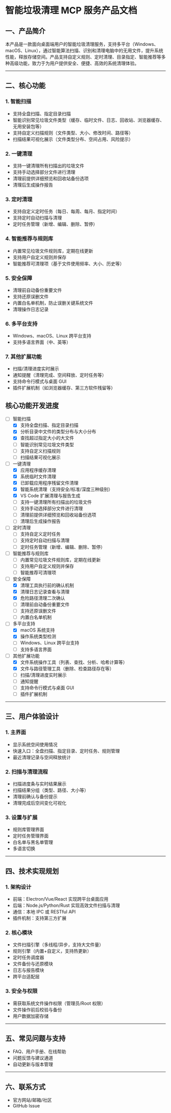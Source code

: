 # 智能垃圾清理 MCP 服务产品文档

## 一、产品简介

本产品是一款面向桌面端用户的智能垃圾清理服务，支持多平台（Windows、macOS、Linux），通过智能算法扫描、识别和清理电脑中的无用文件，提升系统性能，释放存储空间。产品支持自定义规则、定时清理、目录指定、智能推荐等多种高级功能，致力于为用户提供安全、便捷、高效的系统清理体验。

---

## 二、核心功能

### 1. 智能扫描
- 支持全盘扫描、指定目录扫描
- 智能识别常见垃圾文件类型（缓存、临时文件、日志、回收站、浏览器缓存、无用安装包等）
- 支持自定义扫描规则（文件类型、大小、修改时间、路径等）
- 扫描结果可视化展示（文件类型分布、空间占用、风险提示）

### 2. 一键清理
- 支持一键清理所有扫描出的垃圾文件
- 支持手动选择部分文件进行清理
- 清理前提供详细预览和回收站备份选项
- 清理后生成操作报告

### 3. 定时清理
- 支持自定义定时任务（每日、每周、每月、指定时间）
- 支持定时自动扫描与清理
- 定时任务管理（新增、编辑、删除、暂停）

### 4. 智能推荐与规则库
- 内置常见垃圾文件规则库，定期在线更新
- 支持用户自定义规则并保存
- 智能推荐可清理项（基于文件使用频率、大小、历史等）

### 5. 安全保障
- 清理前自动备份重要文件
- 支持还原误删文件
- 内置白名单机制，防止误删关键系统文件
- 清理操作日志记录

### 6. 多平台支持
- Windows、macOS、Linux 跨平台支持
- 支持多语言界面（中、英等）

### 7. 其他扩展功能
- 扫描/清理进度实时展示
- 通知提醒（清理完成、空间释放、定时任务等）
- 支持命令行模式与桌面 GUI
- 插件扩展机制（如浏览器缓存、第三方软件残留等）

## 核心功能开发进度

- [ ] 智能扫描
  - [x] 支持全盘扫描、指定目录扫描
  - [x] 分析目录中文件的类型分布与大小分布
  - [x] 查找超过指定大小的大文件
  - [ ] 智能识别常见垃圾文件类型
  - [ ] 支持自定义扫描规则
  - [ ] 扫描结果可视化展示

- [ ] 一键清理
  - [x] 应用程序缓存清理
  - [x] 系统临时文件清理
  - [x] 已卸载应用程序残留文件清理
  - [x] 智能系统清理（支持安全/标准/深度三种级别）
  - [x] VS Code 扩展清理与报告生成
  - [ ] 支持一键清理所有扫描出的垃圾文件
  - [ ] 支持手动选择部分文件进行清理
  - [ ] 清理前提供详细预览和回收站备份选项
  - [ ] 清理后生成操作报告

- [ ] 定时清理
  - [ ] 支持自定义定时任务
  - [ ] 支持定时自动扫描与清理
  - [ ] 定时任务管理（新增、编辑、删除、暂停）

- [ ] 智能推荐与规则库
  - [ ] 内置常见垃圾文件规则库，定期在线更新
  - [ ] 支持用户自定义规则并保存
  - [ ] 智能推荐可清理项

- [ ] 安全保障
  - [x] 清理工具执行前的确认机制
  - [x] 清理日志记录查看与清理
  - [x] 危险路径清理二次确认
  - [ ] 清理前自动备份重要文件
  - [ ] 支持还原误删文件
  - [ ] 内置白名单机制

- [ ] 多平台支持
  - [x] macOS 系统支持
  - [x] 操作系统类型检测
  - [ ] Windows、Linux 跨平台支持
  - [ ] 支持多语言界面

- [ ] 其他扩展功能
  - [x] 文件系统操作工具（列表、查找、分析、哈希计算等）
  - [x] 文件与路径管理工具（删除、检查路径存在等）
  - [ ] 扫描/清理进度实时展示
  - [ ] 通知提醒
  - [ ] 支持命令行模式与桌面 GUI
  - [ ] 插件扩展机制

---

## 三、用户体验设计

### 1. 主界面
- 显示系统空间使用情况
- 快速入口：全盘扫描、指定目录、定时任务、规则管理
- 最近清理记录与空间释放统计

### 2. 扫描与清理流程
- 扫描进度条与实时结果展示
- 扫描结果分组（类型、路径、大小等）
- 清理前确认与备份提示
- 清理完成后空间变化可视化

### 3. 设置与扩展
- 规则库管理界面
- 定时任务管理界面
- 白名单与黑名单管理
- 多语言切换

---

## 四、技术实现规划

### 1. 架构设计
- 前端：Electron/Vue/React 实现跨平台桌面应用
- 后端：Node.js/Python/Rust 实现高效文件扫描与清理
- 通信：本地 IPC 或 RESTful API
- 插件机制：支持第三方扩展

### 2. 核心模块
- 文件扫描引擎（多线程/异步，支持大文件量）
- 规则引擎（内置+自定义，支持热更新）
- 定时任务调度器
- 文件备份与还原模块
- 日志与报告模块
- 跨平台适配层

### 3. 安全与权限
- 需获取系统文件操作权限（管理员/Root 权限）
- 文件操作前后校验与备份
- 用户数据加密存储

---

## 五、常见问题与支持

- FAQ、用户手册、在线帮助
- 问题反馈与建议通道
- 自动更新与版本管理

---

## 六、联系方式

- 官方网站/邮箱/社区
- GitHub Issue 